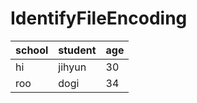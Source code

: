 # IdentifyFileEncoding
|school | student | age |
|---    |---      | --- |
|hi     |jihyun   | 30  |
|roo    |dogi     |34   |
